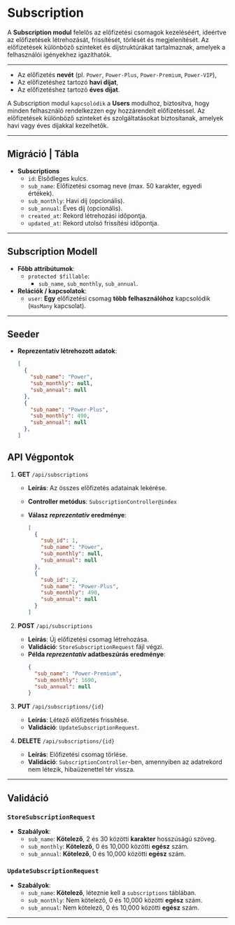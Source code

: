 # Subscription

A **Subscription modul** felelős az előfizetési csomagok kezeléséért, ideértve az előfizetések létrehozását, frissítését, törlését és megjelenítését. Az előfizetések különböző szinteket és díjstruktúrákat tartalmaznak, amelyek a felhasználói igényekhez igazíthatók.

---

- Az előfizetés **nevét** (pl. `Power`, `Power-Plus`, `Power-Premium`, `Power-VIP`),
- Az előfizetéshez tartozó **havi díjat**,
- Az előfizetéshez tartozó **éves díjat**.

A Subscription modul `kapcsolódik` a **Users** modulhoz, biztosítva, hogy minden felhasználó rendelkezzen egy hozzárendelt előfizetéssel. Az előfizetések különböző szinteket és szolgáltatásokat biztosítanak, amelyek havi vagy éves díjakkal kezelhetők.

---
## **Migráció** | Tábla

- **Subscriptions**
  - `id`: Elsődleges kulcs.
  - `sub_name`: Előfizetési csomag neve (max. 50 karakter, egyedi értékek).
  - `sub_monthly`: Havi díj (opcionális).
  - `sub_annual`: Éves díj (opcionális).
  - `created_at`: Rekord létrehozási időpontja.
  - `updated_at`: Rekord utolsó frissítési időpontja.

---

## Subscription Modell

- **Főbb attribútumok**:
  - `protected $fillable`:
    - `sub_name`, `sub_monthly`, `sub_annual`.
- **Relációk / kapcsolatok**:
  - `user`: **Egy** előfizetési csomag **több felhasználóhoz** kapcsolódik (`HasMany` kapcsolat).
---

## Seeder

- **Reprezentatív létrehozott adatok**:

  ```json
  [
    {
      "sub_name": "Power",
      "sub_monthly": null,
      "sub_annual": null
    },
    {
      "sub_name": "Power-Plus",
      "sub_monthly": 490,
      "sub_annual": null
    },
  ]
  ```

## API Végpontok

1. **GET** `/api/subscriptions`

   - **Leírás**: Az összes előfizetés adatainak lekérése.
   - **Controller metódus**: `SubscriptionController@index`
   - **Válasz _reprezentatív_ eredménye**:

     ```json
     [
       {
         "sub_id": 1,
         "sub_name": "Power",
         "sub_monthly": null,
         "sub_annual": null
       },
       {
         "sub_id": 2,
         "sub_name": "Power-Plus",
         "sub_monthly": 490,
         "sub_annual": null
       }
     ]
     ```

2. **POST** `/api/subscriptions`

   - **Leírás**: Új előfizetési csomag létrehozása.
   - **Validáció**: `StoreSubscriptionRequest` fájl végzi.
   - **Példa _reprezentatív_ adatbeszúrás eredménye**:
     ```json
     {
       "sub_name": "Power-Premium",
       "sub_monthly": 1690,
       "sub_annual": null
     }
     ```

3. **PUT** `/api/subscriptions/{id}`

   - **Leírás**: Létező előfizetés frissítése.
   - **Validáció**: `UpdateSubscriptionRequest`.

4. **DELETE** `/api/subscriptions/{id}`

   - **Leírás**: Előfizetési csomag törlése.
   - **Validáció**: `SubscriptionController`-ben, amennyiben az adatrekord nem létezik, hibaüzenettel tér vissza.

---


## Validáció
### `StoreSubscriptionRequest`

- **Szabályok**:
  - `sub_name`: **Kötelező**, 2 és 30 közötti **karakter** hosszúságú szöveg.
  - `sub_monthly`: **Kötelező**, 0 és 10,000 közötti **egész** szám.
  - `sub_annual`: **Kötelező**, 0 és 10,000 közötti **egész** szám.

### `UpdateSubscriptionRequest`

- **Szabályok**:
  - `sub_name`: **Kötelező**, léteznie kell a `subscriptions` táblában.
  - `sub_monthly`: Nem kötelező, 0 és 10,000 közötti **egész** szám.
  - `sub_annual`: Nem kötelező, 0 és 10,000 közötti **egész** szám.

---